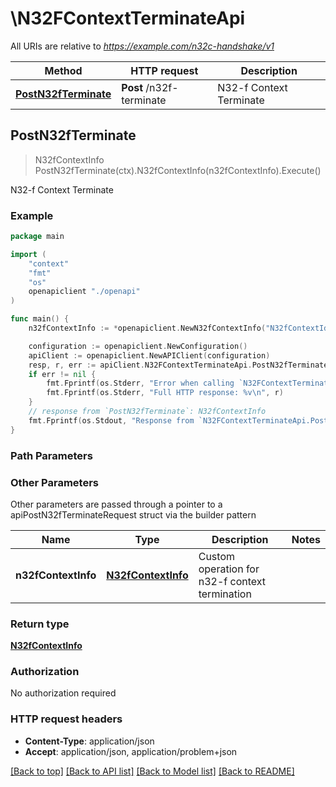 # \N32FContextTerminateApi

All URIs are relative to *https://example.com/n32c-handshake/v1*

Method | HTTP request | Description
------------- | ------------- | -------------
[**PostN32fTerminate**](N32FContextTerminateApi.md#PostN32fTerminate) | **Post** /n32f-terminate | N32-f Context Terminate



## PostN32fTerminate

> N32fContextInfo PostN32fTerminate(ctx).N32fContextInfo(n32fContextInfo).Execute()

N32-f Context Terminate

### Example

```go
package main

import (
    "context"
    "fmt"
    "os"
    openapiclient "./openapi"
)

func main() {
    n32fContextInfo := *openapiclient.NewN32fContextInfo("N32fContextId_example") // N32fContextInfo | Custom operation for n32-f context termination

    configuration := openapiclient.NewConfiguration()
    apiClient := openapiclient.NewAPIClient(configuration)
    resp, r, err := apiClient.N32FContextTerminateApi.PostN32fTerminate(context.Background()).N32fContextInfo(n32fContextInfo).Execute()
    if err != nil {
        fmt.Fprintf(os.Stderr, "Error when calling `N32FContextTerminateApi.PostN32fTerminate``: %v\n", err)
        fmt.Fprintf(os.Stderr, "Full HTTP response: %v\n", r)
    }
    // response from `PostN32fTerminate`: N32fContextInfo
    fmt.Fprintf(os.Stdout, "Response from `N32FContextTerminateApi.PostN32fTerminate`: %v\n", resp)
}
```

### Path Parameters



### Other Parameters

Other parameters are passed through a pointer to a apiPostN32fTerminateRequest struct via the builder pattern


Name | Type | Description  | Notes
------------- | ------------- | ------------- | -------------
 **n32fContextInfo** | [**N32fContextInfo**](N32fContextInfo.md) | Custom operation for n32-f context termination | 

### Return type

[**N32fContextInfo**](N32fContextInfo.md)

### Authorization

No authorization required

### HTTP request headers

- **Content-Type**: application/json
- **Accept**: application/json, application/problem+json

[[Back to top]](#) [[Back to API list]](../README.md#documentation-for-api-endpoints)
[[Back to Model list]](../README.md#documentation-for-models)
[[Back to README]](../README.md)

